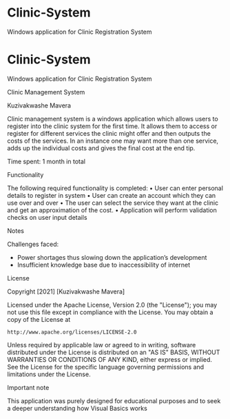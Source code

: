 # Clinic-System
Windows application for Clinic Registration System


# Clinic-System
Windows application for Clinic Registration System


Clinic Management System

Kuzivakwashe Mavera

Clinic management system is a windows application which allows users to register into the clinic system for the first time. It allows them to access or register for different services the clinic might offer and then outputs the costs of the services. In an instance one may want more than one service, adds up the individual costs and gives the final cost at the end tip.

Time spent: 1 month in total

Functionality

The following required functionality is completed:
•	 User can enter personal details to register in system
•	 User can create an account which they can use over and over
•	 The user can select the service they want at the clinic and get an approximation of the cost.
•	Application will perform validation checks on user input details

Notes

Challenges faced:
-	Power shortages thus slowing down the application’s development
-	Insufficient knowledge base due to inaccessibility of internet


License

Copyright [2021] [Kuzivakwashe Mavera]

Licensed under the Apache License, Version 2.0 (the "License");
you may not use this file except in compliance with the License.
You may obtain a copy of the License at

    http://www.apache.org/licenses/LICENSE-2.0

Unless required by applicable law or agreed to in writing, software
distributed under the License is distributed on an "AS IS" BASIS,
WITHOUT WARRANTIES OR CONDITIONS OF ANY KIND, either express or implied.
See the License for the specific language governing permissions and
limitations under the License.

Important note

This application was purely designed for educational purposes and to seek a deeper understanding how Visual Basics works



